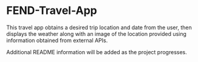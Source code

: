 # FEND-Travel-App
This travel app obtains a desired trip location and date from the user, then displays the weather along with an image of the location provided using information obtained from external APIs.

Additional README information will be added as the project progresses.